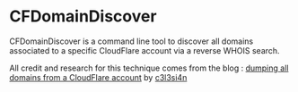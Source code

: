 # CFDomainDiscover
CFDomainDiscover is a command line tool to discover all domains associated to a specific CloudFlare account via a reverse WHOIS search.

All credit and research for this technique comes from the blog : [dumping all domains from a CloudFlare account](https://celes.in/posts/cloudflare_ns_whois) by [c3l3si4n](https://twitter.com/c3l3si4n) 